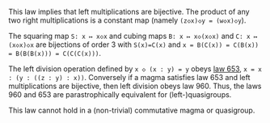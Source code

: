 This law implies that left multiplications are bijective.  The product of any two right multiplications is a constant map (namely `(z◇x)◇y = (w◇x)◇y`).

The squaring map `S: x ↦ x◇x` and cubing maps `B: x ↦ x◇(x◇x)` and `C: x ↦ (x◇x)◇x` are bijections of order 3 with `S(x)=C(x)` and `x = B(C(x)) = C(B(x)) = B(B(B(x))) = C(C(C(x)))`.

The left division operation defined by `x ◇ (x : y) = y` obeys [law 653](https://teorth.github.io/equational_theories/implications/?653), `x = x : (y : ((z : y) : x))`.  Conversely if a magma satisfies law 653 and left multiplications are bijective, then left division obeys law 960.  Thus, the laws 960 and 653 are parastrophically equivalent for (left-)quasigroups.

This law cannot hold in a (non-trivial) commutative magma or quasigroup.
